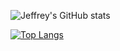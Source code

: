 ![Jeffrey's GitHub stats](https://github-readme-stats.vercel.app/api?username=Jeffrey9427&show_icons=true&theme=outrun)

[![Top Langs](https://github-readme-stats.vercel.app/api/top-langs/?username=Jeffrey9427&layout=compact&theme=outrun)](https://github.com/Jeffrey9427/github-readme-stats)
